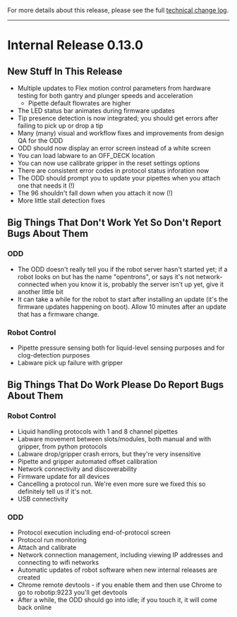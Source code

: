 For more details about this release, please see the full [technical change log][]. 

[technical change log]: https://github.com/Opentrons/opentrons/releases

---

# Internal Release 0.13.0

## New Stuff In This Release

- Multiple updates to Flex motion control parameters from hardware testing for both gantry and plunger speeds and acceleration
   - Pipette default flowrates are higher
- The LED status bar animates during firmware updates
- Tip presence detection is now integrated; you should get errors after failing to pick up or drop a tip
- Many (many) visual and workflow fixes and improvements from design QA for the ODD
- ODD should now display an error screen instead of a white screen
- You can load labware to an OFF_DECK location
- You can now use calibrate gripper in the reset settings options
- There are consistent error codes in protocol status inforation now
- The ODD should prompt you to update your pipettes when you attach one that needs it (!)
- The 96 shouldn't fall down when you attach it now (!)
- More little stall detection fixes

## Big Things That Don't Work Yet So Don't Report Bugs About Them

### ODD
- The ODD doesn't really tell you if the robot server hasn't started yet; if a robot looks on but has the name "opentrons", or says it's not network-connected when you know it is, probably the server isn't up yet, give it another little bit
- It can take a while for the robot to start after installing an update (it's the firmware updates happening on boot). Allow 10 minutes after an update that has a firmware change.

### Robot Control
- Pipette pressure sensing both for liquid-level sensing purposes and for clog-detection purposes
- Labware pick up failure with gripper

## Big Things That Do Work Please Do Report Bugs About Them
### Robot Control
- Liquid handling protocols with 1 and 8 channel pipettes
- Labware movement between slots/modules, both manual and with gripper, from python protocols
- Labware drop/gripper crash errors, but they're very insensitive
- Pipette and gripper automated offset calibration
- Network connectivity and discoverability
- Firmware update for all devices 
- Cancelling a protocol run. We're even more sure we fixed this so definitely tell us if it's not.
- USB connectivity

### ODD
- Protocol execution including end-of-protocol screen
- Protocol run monitoring
- Attach and calibrate
- Network connection management, including viewing IP addresses and connecting to wifi networks
- Automatic updates of robot software when new internal releases are created
- Chrome remote devtools - if you enable them and then use Chrome to go to robotip:9223 you'll get devtools
- After a while, the ODD should go into idle; if you touch it, it will come back online



